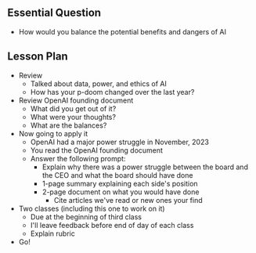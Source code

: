 ## Essential Question

- How would you balance the potential benefits and dangers of AI

## Lesson Plan

- Review
    - Talked about data, power, and ethics of AI
    - How has your p-doom changed over the last year?
- Review OpenAI founding document
    - What did you get out of it?
    - What were your thoughts?
    - What are the balances?
- Now going to apply it
    - OpenAI had a major power struggle in November, 2023
    - You read the OpenAI founding document 
    - Answer the following prompt:
        - Explain why there was a power struggle between the board and the CEO and what the board should have done
        - 1-page summary explaining each side's position
        - 2-page document on what you would have done
            - Cite articles we've read or new ones your find
- Two classes (including this one to work on it)
    - Due at the beginning of third class
    - I'll leave feedback before end of day of each class
    - Explain rubric
- Go!
